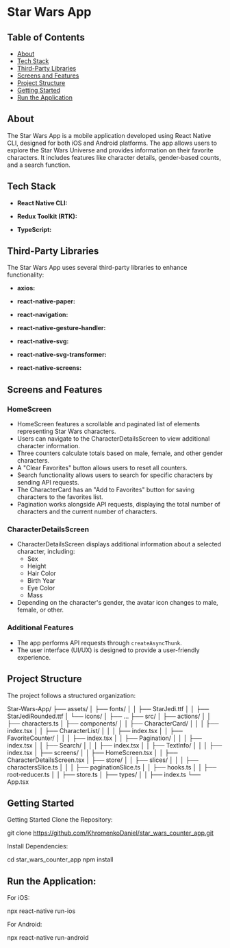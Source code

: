 # Star Wars App

## Table of Contents

- [About](#about)
- [Tech Stack](#tech-stack)
- [Third-Party Libraries](#third-party-libraries)
- [Screens and Features](#screens-and-features)
- [Project Structure](#project-structure)
- [Getting Started](#getting-started)
- [Run the Application](#run-the-application)

## About

The Star Wars App is a mobile application developed using React Native CLI, designed for both iOS and Android platforms.
The app allows users to explore the Star Wars Universe and provides information on their favorite characters. It
includes features like character details, gender-based counts, and a search function.

## Tech Stack

- **React Native CLI:**

- **Redux Toolkit (RTK):**

- **TypeScript:**

## Third-Party Libraries

The Star Wars App uses several third-party libraries to enhance functionality:

- **axios:**

- **react-native-paper:**

- **react-navigation:**

- **react-native-gesture-handler:**

- **react-native-svg:**

- **react-native-svg-transformer:**

- **react-native-screens:**

## Screens and Features

### HomeScreen

- HomeScreen features a scrollable and paginated list of elements representing Star Wars characters.
- Users can navigate to the CharacterDetailsScreen to view additional character information.
- Three counters calculate totals based on male, female, and other gender characters.
- A "Clear Favorites" button allows users to reset all counters.
- Search functionality allows users to search for specific characters by sending API requests.
- The CharacterCard has an "Add to Favorites" button for saving characters to the favorites list.
- Pagination works alongside API requests, displaying the total number of characters and the current number of
  characters.

### CharacterDetailsScreen

- CharacterDetailsScreen displays additional information about a selected character, including:
    - Sex
    - Height
    - Hair Color
    - Birth Year
    - Eye Color
    - Mass
- Depending on the character's gender, the avatar icon changes to male, female, or other.

### Additional Features

- The app performs API requests through `createAsyncThunk`.
- The user interface (UI/UX) is designed to provide a user-friendly experience.

## Project Structure

The project follows a structured organization:

Star-Wars-App/
├── assets/
│ ├── fonts/
│ │ ├── StarJedi.ttf
│ │ ├── StarJediRounded.ttf
│ └── icons/
│ ├── ...
├── src/
│ ├── actions/
│ │ ├── characters.ts
│ ├── components/
│ │ ├── CharacterCard/
│ │ │ ├── index.tsx
│ │ ├── CharacterList/
│ │ │ ├── index.tsx
│ │ ├── FavoriteCounter/
│ │ │ ├── index.tsx
│ │ ├── Pagination/
│ │ │ ├── index.tsx
│ │ ├── Search/
│ │ │ ├── index.tsx
│ │ ├── TextInfo/
│ │ │ ├── index.tsx
│ ├── screens/
│ │ ├── HomeScreen.tsx
│ │ ├── CharacterDetailsScreen.tsx
│ ├── store/
│ │ ├── slices/
│ │ │ ├── charactersSlice.ts
│ │ │ ├── paginationSlice.ts
│ │ ├── hooks.ts
│ │ ├── root-reducer.ts
│ │ ├── store.ts
│ ├── types/
│ │ ├── index.ts
└── App.tsx

## Getting Started

Getting Started
Clone the Repository:

git clone https://github.com/KhromenkoDaniel/star_wars_counter_app.git

Install Dependencies:

cd star_wars_counter_app
npm install

## Run the Application:

For iOS:

npx react-native run-ios

For Android:

npx react-native run-android

